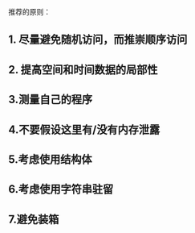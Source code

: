 推荐的原则：

## 1. 尽量避免随机访问，而推崇顺序访问

## 2. 提高空间和时间数据的局部性

## 3.测量自己的程序

## 4.不要假设这里有/没有内存泄露

## 5.考虑使用结构体

## 6.考虑使用字符串驻留

## 7.避免装箱